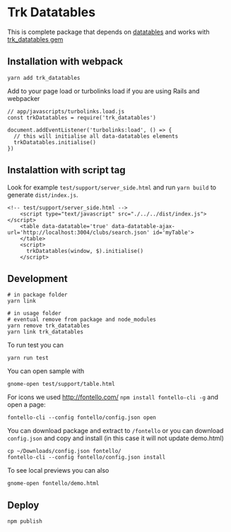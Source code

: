 # Trk Datatables

This is complete package that depends on [datatables](https://datatables.net)
and works with [trk_datatables gem](https://datatables.net)

## Installation with webpack

```
yarn add trk_datatables
```

Add to your page load or turbolinks load if you are using Rails and webpacker

```
// app/javascripts/turbolinks.load.js
const trkDatatables = require('trk_datatables')

document.addEventListener('turbolinks:load', () => {
  // this will initialise all data-datatables elements
  trkDatatables.initialise()
})
```

## Instalattion with script tag

Look for example `test/support/server_side.html` and run `yarn build` to
generate `dist/index.js`.

```
<!-- test/support/server_side.html -->
    <script type="text/javascript" src="./../../dist/index.js"></script>
    <table data-datatable='true' data-datatable-ajax-url='http://localhost:3004/clubs/search.json' id='myTable'>
    </table>
    <script>
      trkDatatables(window, $).initialise()
    </script>
```

## Development

```
# in package folder
yarn link

# in usage folder
# eventual remove from package and node_modules
yarn remove trk_datatables
yarn link trk_datatables
```

To run test you can
```
yarn run test
```

You can open sample with
```
gnome-open test/support/table.html
```

For icons we used http://fontello.com/ `npm install fontello-cli -g` and open a
page:

```
fontello-cli --config fontello/config.json open
```

You can download package and extract to `/fontello` or you can download
`config.json` and copy and install (in this case it will not update demo.html)

```
cp ~/Downloads/config.json fontello/
fontello-cli --config fontello/config.json install
```

To see local previews you can also
```
gnome-open fontello/demo.html
```

## Deploy

```
npm publish
```
